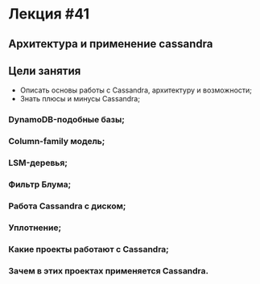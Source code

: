 # Лекция #41

## Архитектура и применение cassandra

## Цели занятия

* Описать основы работы с Сassandra, архитектуру и возможности;
* Знать плюсы и минусы Cassandra;
 
### DynamoDB-подобные базы;
### Column-family модель;
### LSM-деревья;
### Фильтр Блума;
### Работа Cassandra с диском;
### Уплотнение;
### Какие проекты работают с Cassandra;
### Зачем в этих проектах применяется Cassandra.